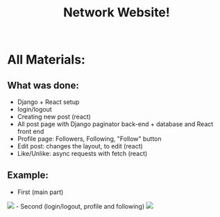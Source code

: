 <br/>
  <h1 align="center">
    Network Website! 
  </h1>
<br/>

# All Materials:
## What was done:
- Django + React setup
- login/logout
- Creating new post (react)
- All post page with Django paginator back-end + database and React front end
- Profile page: Followers, Following, "Follow" button
- Edit post: changes the layout, to edit (react)
- Like/Unlike: async requests with fetch (react)
## Example:
- First (main part)
<img src="https://media.giphy.com/media/83guxMPRXOrDBUptOC/giphy.gif"/>
- Second (login/logout, profile and following)
<img src="https://media.giphy.com/media/2o6U7Bihta9eEnWt9g/giphy.gif"/>

